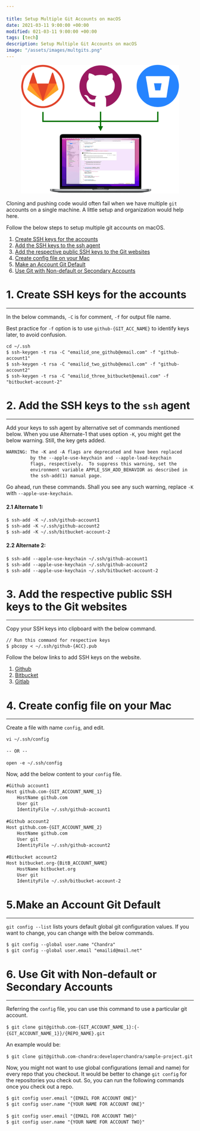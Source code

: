 ```yaml
---

title: Setup Multiple Git Accounts on macOS
date: 2021-03-11 9:00:00 +00:00
modified: 021-03-11 9:00:00 +00:00
tags: [tech]
description: Setup Multiple Git Accounts on macOS
image: "/assets/images/multgits.png"
---
```


<figure>
<img src="/assets/images/multgits.png" alt="">
</figure>

Cloning and pushing code would often fail when we have multiple `git` accounts on a single machine. A little setup and organization would help here.

Follow the below steps to setup multiple git accounts on macOS.

1. [Create SSH keys for the accounts](#section-1)
2. [Add the SSH keys to the ssh agent](#section-2)
3. [Add the respective public SSH keys to the Git websites](#section-3)
4. [Create config file on your Mac](#section-4)
5. [Make an Account Git Default](#section-5)
6. [Use Git with Non-default or Secondary Accounts](#section-6)

# <a name="section-1"></a>1. Create SSH keys for the accounts 
---------------------------------------

In the below commands, `-C` is for comment, `-f` for output file name.

Best practice for `-f` option is to use `github-{GIT_ACC_NAME}` to identify keys later, to avoid confusion.

```
cd ~/.ssh
$ ssh-keygen -t rsa -C "emailid_one_github@email.com" -f "github-account1"
$ ssh-keygen -t rsa -C "emailid_two_github@email.com" -f "github-account2"
$ ssh-keygen -t rsa -C "emailid_three_bitbucket@email.com" -f "bitbucket-account-2"
```

# <a name="section-2"></a>2. Add the SSH keys to the `ssh` agent
---------------------------------------
Add your keys to ssh agent by alternative set of commands mentioned below. When you use Alternate-1 that uses option `-K`, you might get the below warning. Still, the key gets added. 

```
WARNING: The -K and -A flags are deprecated and have been replaced
         by the --apple-use-keychain and --apple-load-keychain
         flags, respectively.  To suppress this warning, set the
         environment variable APPLE_SSH_ADD_BEHAVIOR as described in
         the ssh-add(1) manual page.
```         

Go ahead, run these commands. Shall you see any such warning, replace `-K` with `--apple-use-keychain`.

#### 2.1 Alternate 1:

```
$ ssh-add -K ~/.ssh/github-account1
$ ssh-add -K ~/.ssh/github-account2
$ ssh-add -K ~/.ssh/bitbucket-account-2
```

#### 2.2 Alternate 2:
```
$ ssh-add --apple-use-keychain ~/.ssh/github-account1
$ ssh-add --apple-use-keychain ~/.ssh/github-account2
$ ssh-add --apple-use-keychain ~/.ssh/bitbucket-account-2
```

# <a name="section-3"></a>3. Add the respective public SSH keys to the Git websites
---------------------------------------

Copy your SSH keys into clipboard with the below command.

```
// Run this command for respective keys
$ pbcopy < ~/.ssh/github-{ACC}.pub
```

Follow the below links to add SSH keys on the website.

1. [Github](https://docs.github.com/en/authentication/connecting-to-github-with-ssh/adding-a-new-ssh-key-to-your-github-account)
2. [Bitbucket](https://support.atlassian.com/bitbucket-cloud/docs/add-access-keys/) 
3. [Gitlab](https://docs.gitlab.com/ee/ssh/)

# <a name="section-4"></a>4. Create config file on your Mac
---------------------------------------

Create a file with name `config`, and edit.

```
vi ~/.ssh/config

-- OR --

open -e ~/.ssh/config
```

Now, add the below content to your `config` file.

```
#Github account1
Host github.com-{GIT_ACCOUNT_NAME_1}
    HostName github.com
    User git
    IdentityFile ~/.ssh/github-account1

#Github account2
Host github.com-{GIT_ACCOUNT_NAME_2}
    HostName github.com
    User git
    IdentityFile ~/.ssh/github-account2

#Bitbucket account2
Host bitbucket.org-{BitB_ACCOUNT_NAME}
    HostName bitbucket.org
    User git
    IdentityFile ~/.ssh/bitbucket-account-2
```

# <a name="section-5"></a>5.Make an Account Git Default
---------------------------------------

`git config --list` lists yours default global git configuration values. If you want to change, you can change with the below commands.

```
$ git config --global user.name "Chandra"
$ git config --global user.email "emailid@mail.net"
```

# <a name="section-6"></a>6. Use Git with Non-default or Secondary Accounts
---------------------------------------

Referring the `config` file, you can use this command to use a particular git account.

`$ git clone git@github.com-{GIT_ACCOUNT_NAME_1}:{-{GIT_ACCOUNT_NAME_1}}/{REPO_NAME}.git`

An example would be:

`$ git clone git@github.com-chandra:developerchandra/sample-project.git`

Now, you might not want to use global configurations (email and name) for every repo that you checkout. It would be better to change `git config` for the repositories you check out. So, you can run the following commands once you check out a repo.

```
$ git config user.email "{EMAIL FOR ACCOUNT ONE}"
$ git config user.name "{YOUR NAME FOR ACCOUNT ONE}"

$ git config user.email "{EMAIL FOR ACCOUNT TWO}"
$ git config user.name "{YOUR NAME FOR ACCOUNT TWO}"
```

